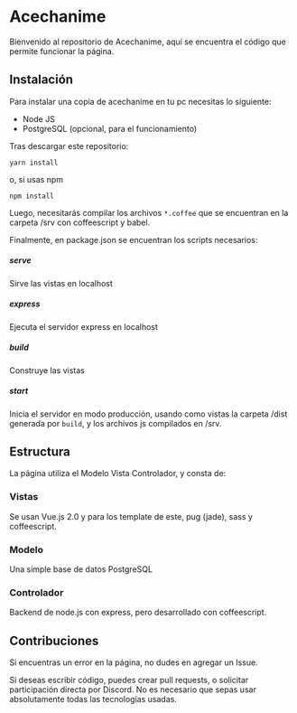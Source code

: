 # Acechanime

Bienvenido al repositorio de Acechanime, aquí se encuentra el
código que permite funcionar la página.

## Instalación

Para instalar una copia de acechanime en tu pc necesitas lo
siguiente:

- Node JS
- PostgreSQL (opcional, para el funcionamiento)

Tras descargar este repositorio:

`yarn install`

o, si usas npm

`npm install`

Luego, necesitarás compilar los archivos `*.coffee` que se
encuentran en la carpeta /srv con coffeescript y babel.

Finalmente, en package.json se encuentran los scripts necesarios:

##### serve

Sirve las vistas en localhost

##### express

Ejecuta el servidor express en localhost

##### build

Construye las vistas

##### start

Inicia el servidor en modo producción, usando como vistas la
carpeta /dist generada por `build`, y los archivos js compilados
en /srv. 

## Estructura

La página utiliza el Modelo Vista Controlador, y consta de:

### Vistas

Se usan Vue.js 2.0 y para los template de este, pug (jade),
sass y coffeescript.

### Modelo

Una simple base de datos PostgreSQL

### Controlador

Backend de node.js con express, pero desarrollado con 
coffeescript.

## Contribuciones

Si encuentras un error en la página, no dudes en agregar un 
Issue.

Si deseas escribir código, puedes crear pull requests, o
solicitar participación directa por Discord. No es necesario
que sepas usar absolutamente todas las tecnologías usadas.


